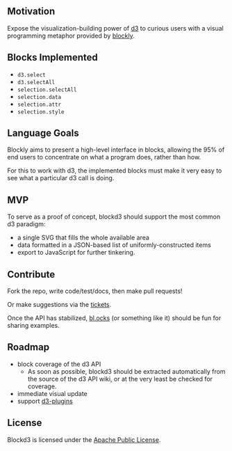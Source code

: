 ## Motivation
Expose the visualization-building power of [d3][] to curious users with a visual
programming metaphor provided by [blockly][].

## Blocks Implemented
- `d3.select`
- `d3.selectAll`
- `selection.selectAll`
- `selection.data`
- `selection.attr`
- `selection.style`

## Language Goals
Blockly aims to present a high-level interface in blocks, allowing the 95% of 
end users to concentrate on what a program does, rather than how.

For this to work with d3, the implemented blocks must make it very easy to see
what a particular d3 call is doing.

## MVP
To serve as a proof of concept, blockd3 should support the most common d3
paradigm:

 - a single SVG that fills the whole available area
 - data formatted in a JSON-based list of uniformly-constructed items
 - export to JavaScript for further tinkering.

## Contribute
Fork the repo, write code/test/docs, then make pull requests!

Or make suggestions via the [tickets][].

Once the API has stabilized, [bl.ocks][] (or something like it) should be fun
for sharing examples.

## Roadmap
- block coverage of the d3 API
    - As soon as possible, blockd3 should be extracted automatically from the
      source of the d3 API wiki, or at the very least be checked for coverage.
- immediate visual update
- support [d3-plugins][]

## License
Blockd3 is licensed under the [Apache Public License][apl].


[d3]: https://github.com/mbostock/d3
[blockly]: http://code.google.com/p/blockly
[d3-plugins]: https://github.com/d3/d3-plugins
[tickets]: https://github.com/bollwyvl/blockd3/issues
[bl.ocks]: http://bl.ocks.org/
[apl]: http://www.apache.org/licenses/LICENSE-2.0.html
